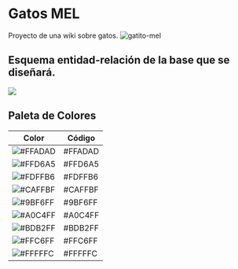 # Gatos MEL
Proyecto de una wiki sobre gatos.
![gatito-mel](https://github.com/user-attachments/assets/5ac2bd6e-3521-4abd-b8a3-8faefb772024)

## Esquema entidad-relación de la base que se diseñará.

[![](https://mermaid.ink/img/pako:eNq1lE1uwjAQha9ieQ0XyC4CqqJWqApRVaFIaGoPwW1iR06yaIEjddVdt1ysnoTwJyNUVWRje_zl-c1M4hUXRiIPONqhgtRCnmjmniichVO2ahf0jCcxU5I9PbCEjyXqSi2UAGks2_5oJUzCD-xzGA3uw4hpk79adC9M2olElgGz8Ak-2liVonb0Y52CJbiNHLPx6CV2O6WwqhDKED3sVttv7Tlhk-h2EkfhOL5RSgIsiArt9qusnMTfHV8Q2JsfhLewnrEUqhOWdFGCdNSIBh_T6QmTufMSPmhGIgvM4A3P9agbc2f2jsxGuECLWihg4PsYrpULpKIwZKw0lMSZv-OCzf_XcWJJ2mvdX7mui6pp4sWcrzW7_ffW637frNrOB05FGGcX9b68zcYB6rIl9ITbxf0kloTxHs_R5qCkuwiacjmNJeZOgyAJ9p2wjeOgrsz0QwseVLbGHremTpc8WEBWulVdSKhwd5HsowXomTHdevMLvK9l2Q?type=png)](https://mermaid.live/edit#pako:eNq1lE1uwjAQha9ieQ0XyC4CqqJWqApRVaFIaGoPwW1iR06yaIEjddVdt1ysnoTwJyNUVWRje_zl-c1M4hUXRiIPONqhgtRCnmjmniichVO2ahf0jCcxU5I9PbCEjyXqSi2UAGks2_5oJUzCD-xzGA3uw4hpk79adC9M2olElgGz8Ak-2liVonb0Y52CJbiNHLPx6CV2O6WwqhDKED3sVttv7Tlhk-h2EkfhOL5RSgIsiArt9qusnMTfHV8Q2JsfhLewnrEUqhOWdFGCdNSIBh_T6QmTufMSPmhGIgvM4A3P9agbc2f2jsxGuECLWihg4PsYrpULpKIwZKw0lMSZv-OCzf_XcWJJ2mvdX7mui6pp4sWcrzW7_ffW637frNrOB05FGGcX9b68zcYB6rIl9ITbxf0kloTxHs_R5qCkuwiacjmNJeZOgyAJ9p2wjeOgrsz0QwseVLbGHremTpc8WEBWulVdSKhwd5HsowXomTHdevMLvK9l2Q)


## Paleta de Colores

| Color    | Código  |
|----------|---------|
| ![#FFADAD](https://via.placeholder.com/50/FFADAD/000000?text=+) | #FFADAD |
| ![#FFD6A5](https://via.placeholder.com/50/FFD6A5/000000?text=+) | #FFD6A5 |
| ![#FDFFB6](https://via.placeholder.com/50/FDFFB6/000000?text=+) | #FDFFB6 |
| ![#CAFFBF](https://via.placeholder.com/50/CAFFBF/000000?text=+) | #CAFFBF |
| ![#9BF6FF](https://via.placeholder.com/50/9BF6FF/000000?text=+) | #9BF6FF |
| ![#A0C4FF](https://via.placeholder.com/50/A0C4FF/000000?text=+) | #A0C4FF |
| ![#BDB2FF](https://via.placeholder.com/50/BDB2FF/000000?text=+) | #BDB2FF |
| ![#FFC6FF](https://via.placeholder.com/50/FFC6FF/000000?text=+) | #FFC6FF |
| ![#FFFFFC](https://via.placeholder.com/50/FFFFFC/000000?text=+) | #FFFFFC |

